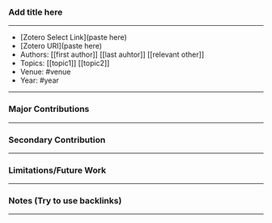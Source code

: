 ### Add title here
---
- [Zotero Select Link](paste here)
- [Zotero URI](paste here)
- Authors: [[first author]] [[last auhtor]] [[relevant other]]
- Topics: [[topic1]] [[topic2]]
- Venue: #venue
- Year: #year
---
### Major Contributions
---
### Secondary Contribution
---
### Limitations/Future Work
---
### Notes (Try to use backlinks)

---
